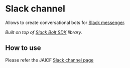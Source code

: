 # Slack channel

Allows to create conversational bots for [Slack messenger](https://api.slack.com/start/overview).

_Built on top of [Slack Bolt SDK](https://github.com/slackapi/java-slack-sdk) library._

## How to use

Please refer the JAICF [Slack channel page](https://help.jaicf.com/Slack)
